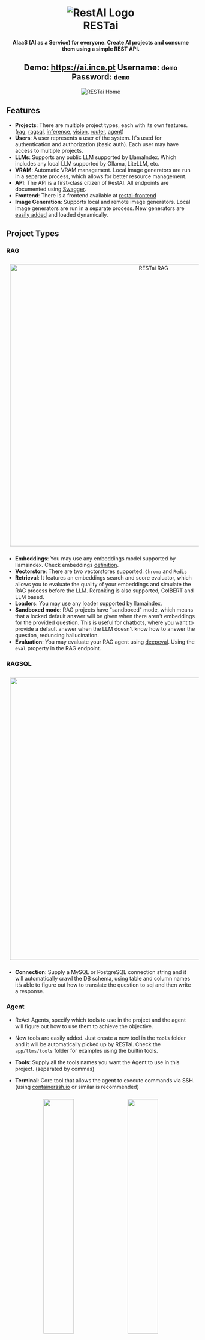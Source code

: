 <!-- markdownlint-disable MD033 -->

<h1 align="center">
  <img src="https://github.com/apocas/restai/blob/master/readme/assets/restai-logo.png" alt="RestAI Logo"/>
  </br>RESTai
</h1>

<p align="center">
  <strong>AIaaS (AI as a Service) for everyone. Create AI projects and consume them using a simple REST API.</strong>
</p>

<h2 align="center">
  Demo: <a href="https://ai.ince.pt">https://ai.ince.pt</a> Username: <code>demo</code> Password: <code>demo</code>
</h2>

<div align="center">
  <img src="https://github.com/apocas/restai/blob/master/readme/assets/home.png"  alt="RESTai Home"/>
</div>

## Features

- **Projects**: There are multiple project types, each with its own features. ([rag](https://github.com/apocas/restai?tab=readme-ov-file#rag), [ragsql](https://github.com/apocas/restai?tab=readme-ov-file#ragsql), [inference](https://github.com/apocas/restai?tab=readme-ov-file#inference), [vision](https://github.com/apocas/restai?tab=readme-ov-file#vision), [router](https://github.com/apocas/restai?tab=readme-ov-file#router), [agent](https://github.com/apocas/restai?tab=readme-ov-file#agent))
- **Users**: A user represents a user of the system. It's used for authentication and authorization (basic auth). Each user may have access to multiple projects.
- **LLMs**: Supports any public LLM supported by LlamaIndex. Which includes any local LLM supported by Ollama, LiteLLM, etc.
- **VRAM**: Automatic VRAM management. Local image generators are run in a separate process, which allows for better resource management.
- **API**: The API is a first-class citizen of RestAI. All endpoints are documented using [Swagger](https://apocas.github.io/restai/).
- **Frontend**: There is a frontend available at [restai-frontend](https://github.com/apocas/restai-frontend)
- **Image Generation**: Supports local and remote image generators. Local image generators are run in a separate process. New generators are [easily added](https://github.com/apocas/restai?tab=readme-ov-file#image-generators) and loaded dynamically.

## Project Types

### RAG

<div align="center">
  <img src="https://github.com/apocas/restai/blob/master/readme/assets/rag.png" width="750" style="margin: 10px;"  alt="RESTai RAG"/>
</div>

- **Embeddings**: You may use any embeddings model supported by llamaindex. Check embeddings [definition](modules/embeddings.py).
- **Vectorstore**: There are two vectorstores supported: `Chroma` and `Redis`
- **Retrieval**: It features an embeddings search and score evaluator, which allows you to evaluate the quality of your embeddings and simulate the RAG process before the LLM. Reranking is also supported, ColBERT and LLM based.
- **Loaders**: You may use any loader supported by llamaindex.
- **Sandboxed mode**: RAG projects have "sandboxed" mode, which means that a locked default answer will be given when there aren't embeddings for the provided question. This is useful for chatbots, where you want to provide a default answer when the LLM doesn't know how to answer the question, reduncing hallucination.
- **Evaluation**: You may evaluate your RAG agent using [deepeval](https://github.com/confident-ai/deepeval). Using the `eval` property in the RAG endpoint.

### RAGSQL

<div align="center">
  <img src="https://github.com/apocas/restai/blob/master/readme/assets/ragsql.jpg" width="750"  style="margin: 10px;"/>
</div>

- **Connection**: Supply a MySQL or PostgreSQL connection string and it will automatically crawl the DB schema, using table and column names it’s able to figure out how to translate the question to sql and then write a response.

### Agent

- ReAct Agents, specify which tools to use in the project and the agent will figure out how to use them to achieve the objective.
- New tools are easily added. Just create a new tool in the `tools` folder and it will be automatically picked up by RESTai. Check the `app/llms/tools` folder for examples using the builtin tools.

- **Tools**: Supply all the tools names you want the Agent to use in this project. (separated by commas)
- **Terminal**: Core tool that allows the agent to execute commands via SSH. (using [containerssh.io](https://containerssh.io) or similar is recommended)

<div align="center">
  <img src="https://github.com/apocas/restai/blob/master/readme/assets/agent1.png" width="40%"  style="margin: 10px;"/>
  <img src="https://github.com/apocas/restai/blob/master/readme/assets/agent2.png" width="40%"  style="margin: 10px;"/>
</div>

### Inference

<div align="center">
  <img src="https://github.com/apocas/restai/blob/master/readme/assets/inference.png" width="750"  style="margin: 10px;"/>
</div>

### Vision

- **img2text**: RESTai supports virtually any vision model.

#### LLaVA

<div align="center">
  <img src="https://github.com/apocas/restai/blob/master/readme/assets/llava.png" width="25%"  style="margin: 10px;"/>
</div>

### Image Generators

- New generators are easily added. Just create a new tool in the `generators` folder and it will be automatically picked up by RESTai. Check the `app/image/workers` folder for examples using the builtin generators.
- **text2img**: RESTai supports txt2image like Stable Diffusion, Flux, DallE...
- **img2img**: RESTai supports img2img like BMBG2, ...

#### Flux1

<div align="center">
  <img src="https://github.com/apocas/restai/blob/master/readme/assets/flux1.png" width="50%"  style="margin: 10px;"/>
</div>

#### Stable Diffusion

<div align="center">
  <img src="https://github.com/apocas/restai/blob/master/readme/assets/vision_sd.png" width="25%"  style="margin: 10px;"/>
  <img src="https://github.com/apocas/restai/blob/master/readme/assets/avatar.png" width="25%"  style="margin: 10px;"/>
    <img src="https://github.com/apocas/restai/blob/master/readme/assets/rmbg2.png" width="25%"  style="margin: 10px;"/>
</div>



### Router

- Routes a message to the most suitable project. It's useful when you have multiple projects and you want to route the question to the most suitable one.

<div align="center">
  <img src="https://github.com/apocas/restai/blob/master/readme/assets/router.png" width="750"  style="margin: 10px;"/>
</div>

- **Routes**: Very similar to Zero Shot React strategy, but each route is a project. The router will route the question to the project that has the highest score. It's useful when you have multiple projects and you want to route the question to the most suitable one.

## LLMs

- You may use any LLM provider supported by LlamaIndex.

## Installation

- RESTai uses [Poetry](https://python-poetry.org/) to manage dependencies. Install it with `pip install poetry`.

## Development

- `make install`
- `make dev` (starts RESTai in development mode)

## Production

- `make install`
- `make start`

## Docker

- Edit the .env file accordingly
- `docker compose --env-file .env up --build`

You can specify profiles `docker compose --profile redis --profile mysql ....` to include additional components like the redis cache backend or a DB server, here are the supported profiles:

- `--profile redis` Starts and sets redis as the cache backend
- `--profile mysql` Starts and enables Mysql as the database server
- `--profile postgres` Starts and enables Postgres as the database server

The variables MYSQL_HOST and POSTGRES_HOST should match the names of the respective services "mysql" and "postgres" and not localhost or 127.0.0.1 when using the containers

To delete everything or a specific container don't forget to pass the necessary profiles to the compose command, EX:

- Removing everything
  `docker compose --profile mysql --profile postgres down --rmi all`
- Removing singular database volume
  `docker compose --profile mysql down --volumes`

*Note: the local_cache volume will also get removed since it's in the main service and not in any profile*

## API

- **Endpoints**: All the API endpoints are documented and available at: [Endpoints](https://apocas.github.io/restai/api.html)
- **Swagger**: Swagger/OpenAPI documentation: [Swagger](https://apocas.github.io/restai/swagger/)

## Frontend

- Source code at [https://github.com/apocas/restai-frontend](https://github.com/apocas/restai-frontend).
- `make install` automatically installs the frontend.

## Tests

- Tests are implemented using `pytest`. Run them with `make test`.

## License

Pedro Dias - [@pedromdias](https://twitter.com/pedromdias)

Licensed under the Apache license, version 2.0 (the "license"); You may not use this file except in compliance with the license. You may obtain a copy of the license at:

    http://www.apache.org/licenses/LICENSE-2.0.html

Unless required by applicable law or agreed to in writing, software distributed under the license is distributed on an "as is" basis, without warranties or conditions of any kind, either express or implied. See the license for the specific language governing permissions and limitations under the license.